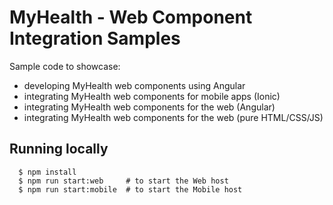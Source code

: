 # MyHealth - Web Component Integration Samples

Sample code to showcase:

* developing MyHealth web components using Angular
* integrating MyHealth web components for mobile apps (Ionic)
* integrating MyHealth web components for the web (Angular)
* integrating MyHealth web components for the web (pure HTML/CSS/JS)



## Running locally

```
  $ npm install
  $ npm run start:web     # to start the Web host
  $ npm run start:mobile  # to start the Mobile host
```
